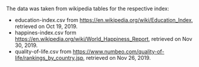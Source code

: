 The data was taken from wikipedia tables for the respective index:

- education-index.csv from https://en.wikipedia.org/wiki/Education_Index, retrieved on Oct 19, 2019.
- happines-index.csv form https://en.wikipedia.org/wiki/World_Happiness_Report, retrieved on Nov 30, 2019.
- quality-of-life.csv from https://www.numbeo.com/quality-of-life/rankings_by_country.jsp, retrieved on Nov 26, 2019.
